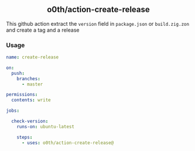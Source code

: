 <h2 align="center">
o0th/action-create-release
</h2>

This github action extract the `version` field in `package.json`
or `build.zig.zon` and create a tag and a release

### Usage

```yaml
name: create-release

on:
  push:
    branches:
      - master 

permissions:
  contents: write

jobs:

  check-version:
    runs-on: ubuntu-latest

    steps:
      - uses: o0th/action-create-release@
```
